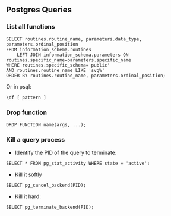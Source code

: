 ## Postgres Queries

### List all functions

```
SELECT routines.routine_name, parameters.data_type, parameters.ordinal_position
FROM information_schema.routines
    LEFT JOIN information_schema.parameters ON routines.specific_name=parameters.specific_name
WHERE routines.specific_schema='public'
AND routines.routine_name LIKE 'svg%'
ORDER BY routines.routine_name, parameters.ordinal_position;
```
Or in psql:
```
\df [ pattern ]
```

### Drop function
```
DROP FUNCTION name(args, ...);
```

### Kill a query process

* Identify the PID of the query to terminate:
```
SELECT * FROM pg_stat_activity WHERE state = 'active'; 
```
* Kill it softly
```
SELECT pg_cancel_backend(PID);  
```
* Kill it hard:
```
SELECT pg_terminate_backend(PID);
```

